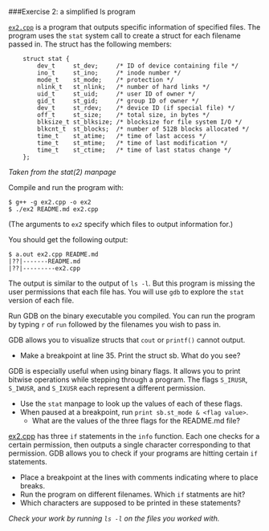 ###Exercise 2: a simplified ls program

[`ex2.cpp`](ex2.cpp) is a program that outputs specific information of specified files.
The program uses the `stat` system call to create a struct for each filename passed in.
The struct has the following members:

```
    struct stat {
        dev_t     st_dev;     /* ID of device containing file */
        ino_t     st_ino;     /* inode number */
        mode_t    st_mode;    /* protection */
        nlink_t   st_nlink;   /* number of hard links */
        uid_t     st_uid;     /* user ID of owner */
        gid_t     st_gid;     /* group ID of owner */
        dev_t     st_rdev;    /* device ID (if special file) */
        off_t     st_size;    /* total size, in bytes */
        blksize_t st_blksize; /* blocksize for file system I/O */
        blkcnt_t  st_blocks;  /* number of 512B blocks allocated */
        time_t    st_atime;   /* time of last access */
        time_t    st_mtime;   /* time of last modification */
        time_t    st_ctime;   /* time of last status change */
    };
```
_Taken from the stat(2) manpage_

Compile and run the program with:
```
$ g++ -g ex2.cpp -o ex2
$ ./ex2 README.md ex2.cpp
```
(The arguments to `ex2` specify which files to output information for.)

You should get the following output:
```
$ a.out ex2.cpp README.md
|??|-------README.md
|??|---------ex2.cpp
```

The output is similar to the output of `ls -l`.
But this program is missing the user permissions that each file has.
You will use `gdb` to explore the `stat` version of each file.

Run GDB on the binary executable you compiled. You can run the program by
typing `r` of `run` followed by the filenames you wish to pass in.

GDB allows you to visualize structs that `cout` or `printf()` cannot output.
* Make a breakpoint at line 35. Print the struct sb. What do you see?

GDB is especially useful when using binary flags. It allows you to print
bitwise operations while stepping through a program. The flags `S_IRUSR`,
`S_IWUSR`, and `S_IXUSR` each represent a different permission.
* Use the `stat` manpage to look up the values of each of these flags.
* When paused at a breakpoint, run `print sb.st_mode & <flag value>`.
  * What are the values of the three flags for the README.md file?

[ex2.cpp](ex2.cpp) has three `if` statements in the `info` function.
Each one checks for a certain permission, then outputs a single character
corresponding to that permission. GDB allows you to check if your
programs are hitting certain `if` statements.
* Place a breakpoint at the lines with comments indicating where to place breaks.
* Run the program on different filenames. Which `if` statments are hit?
* Which characters are supposed to be printed in these statements?

_Check your work by running `ls -l` on the files you worked with._
